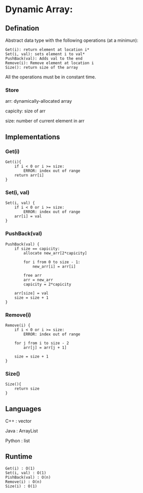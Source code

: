 # Dynamic Array:

## Defination

Abstract data type with the following operations (at a minimun):

   	Get(i): return element at location i*
	Set(i, val): sets element i to val*
	PushBack(val): Adds val to the end
	Remove(i): Remove element at location i
	Size(): return size of the array

All the operations must be in constant time.

### Store

arr: dynamically-allocated array

capicity: size of arr

size: number of current element in arr


## Implementations

### Get(i)

	Get(i){
		if i < 0 or i >= size:
			ERROR: index out of range
		return arr[i]
	}

### Set(i, val)

	Set(i, val) {
		if i < 0 or i >= size:
			ERROR: index out of range
		arr[i] = val
	}

### PushBack(val)

	PushBack(val) {
		if size == capicity:
			allocate new_arr[2*capicity]

			for i from 0 to size - 1:
				new_arr[i] = arr[i]

			free arr
			arr = new_arr
			capicity = 2*capicity

		arr[size] = val
		size = size + 1
	}

### Remove(i)

	Remove(i) {
		if i < 0 or i >= size:
			ERROR: index out of range

		for j from i to size - 2
			arr[j] = arr[j + 1]

		size = size + 1
	}

### Size()

	Size(){
		return size
	}


## Languages

C++ : vector

Java : ArrayList

Python : list

## Runtime

	Get(i) : O(1)
	Set(i, val) : O(1)
	PishBack(val) : O(n)
	Remove(i) : O(n)
	Size(i) : O(1)
